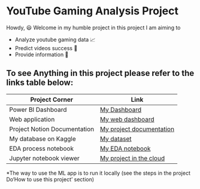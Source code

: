 # YouTube Gaming Analysis Project
Howdy, 😃 Welcome in my humble project in this project I am aiming to

- Analyze youtube gaming data 📈
- Predict videos success 🔮
- Provide information 🎯

## To see Anything in this project please refer to the links table below:
| Project Corner | Link |
|    ---         | ---- |
| Power BI Dashboard               | [My Dashboard](https://github.com/muhammed-abdelaleam/Youtube-gaming-analysis/blob/master/Data%20analysis/Youtube%20gaming%20dashboard.pbix) |
| Web application                  | [My web dashboard](https://youtube-gaming-analysis-dashboard.onrender.com) |
| Project Notion Documentation     | [My project documentation](https://attractive-collar-001.notion.site/YouTube-Gaming-Analysis-Project-974906f3694b4e65b3e6d3b39c1bf88d?pvs=4) |
| My database on Kaggle            | [My dataset](https://www.kaggle.com/datasets/muhammedelsayegh/youtube-gaming-videos-and-channels-data) |
| EDA process notebook             | [My EDA notebook](https://nbviewer.org/github/muhammed-abdelaleam/Youtube-gaming-analysis/blob/master/Data%20analysis/EDA%20and%20Feature%20engineering.ipynb) |
| Jupyter notebook viewer | [My project in the cloud](https://nbviewer.org/github/muhammed-abdelaleam/Youtube-gaming-analysis/tree/master/)|

*The way to use the ML app is to run it locally (see the steps in the project Do‘How to use this project’ section)

